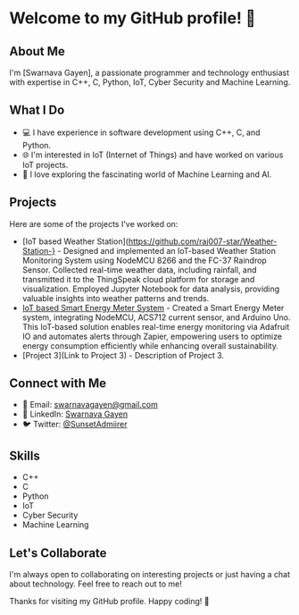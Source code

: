 # Welcome to my GitHub profile! 👋

## About Me
I'm [Swarnava Gayen], a passionate programmer and technology enthusiast with expertise in C++, C, Python, IoT, Cyber Security and Machine Learning.

## What I Do
- 💻 I have experience in software development using C++, C, and Python.
- 🌐 I'm interested in IoT (Internet of Things) and have worked on various IoT projects.
- 🤖 I love exploring the fascinating world of Machine Learning and AI.

## Projects
Here are some of the projects I've worked on:
- [IoT based Weather Station](https://github.com/raj007-star/Weather-Station-} - Designed and implemented an IoT-based Weather Station Monitoring System using NodeMCU 8266 and the FC-37 Raindrop Sensor. Collected real-time weather data, including rainfall, and transmitted it to the ThingSpeak cloud platform for storage and visualization. Employed Jupyter Notebook for data analysis, providing valuable insights into weather patterns and trends.
- [IoT based Smart Energy Meter System](https://github.com/raj007-star/Smart-Energy-Meter) - Created a Smart Energy Meter system, integrating NodeMCU, ACS712 current sensor, and Arduino Uno. This IoT-based solution enables real-time energy monitoring via Adafruit IO and automates alerts through Zapier, empowering users to optimize energy consumption efficiently while enhancing overall sustainability.
- [Project 3](Link to Project 3) - Description of Project 3.

## Connect with Me
- 📧 Email: [swarnavagayen@gmail.com](mailto:swarnavagayen@gmail.com)
- 💼 LinkedIn: [Swarnava Gayen](https://www.linkedin.com/in/swarnava-gayen)
- 🐦 Twitter: [@SunsetAdmiirer](https://twitter.com/SunsetAdmiirer)

## Skills
- C++
- C
- Python
- IoT
- Cyber Security
- Machine Learning

## Let's Collaborate
I'm always open to collaborating on interesting projects or just having a chat about technology. Feel free to reach out to me!

Thanks for visiting my GitHub profile. Happy coding! 🚀
